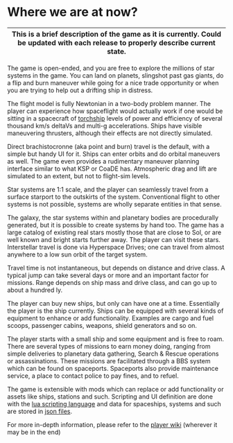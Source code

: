 # Where we are at now?

| This is a brief description of the game as it is currently. Could be updated with each release to properly describe current state. |
| ------------------------------------------------------------ |

The game is open-ended, and you are free to explore the millions of star systems in the game. You can land on planets, slingshot past gas giants, do a flip and burn maneuver while going for a nice trade opportunity or when you are trying to help out a drifting ship in distress. 

The flight model is fully Newtonian in a two-body problem manner. The player can experience how spaceflight would actually work if one would be sitting in a spacecraft of [torchship](http://projectrho.com/public_html/rocket/torchships.php) levels of power and efficiency of several thousand km/s deltaVs and multi-g accelerations. Ships have visible maneuvering thrusters, although their effects are not directly simulated. 

Direct brachistocronne (aka point and burn) travel is the default, with a simple but handy UI for it. Ships can enter orbits and do orbital maneuvers as well. The game even provides a rudimentary maneuver planning interface similar to what KSP or CoaDE has. Atmospheric drag and lift are simulated to an extent, but not to flight-sim levels. 

Star systems are 1:1 scale, and the player can seamlessly travel from a surface starport to the outskirts of the system. Conventional flight to other systems is not possible, systems are wholly separate entities in that sense. 

The galaxy, the star systems within and planetary bodies are procedurally generated, but it is possible to create systems by hand too. The game has a large catalog of existing real stars mostly those that are close to Sol, or are well known and bright starts further away. The player can visit these stars.
Interstellar travel is done via Hyperspace Drives; one can travel from almost anywhere to a low sun orbit of the target system.   

Travel time is not instantaneous, but depends on distance and drive class. A typical jump can take several days or more and an important factor for missions. Range depends on ship mass and drive class, and can go up to about a hundred ly.

The player can buy new ships, but only can have one at a time. Essentially the player is the ship currently. Ships can be equipped with several kinds of equipment to enhance or add functionality. Examples are cargo and fuel scoops, passenger cabins, weapons, shield generators and so on.

The player starts with a small ship and some equipment and is free to roam. There are several types of missions to earn money doing, ranging from simple deliveries to planetary data gathering, Search & Rescue operations or assassinations. These missions are facilitated through a BBS system which can be found on spaceports. Spaceports also provide maintenance service, a place to contact police to pay fines, and to refuel.

The game is extensible with mods which can replace or add functionality or assets like ships, stations and such. Scripting and UI definition are done with the [lua scripting language](https://www.lua.org/) and data for spaceships, systems and such are stored in [json files](https://www.json.org/json-en.html).

For more in-depth information, please refer to the [player wiki]() (wherever it may be in the end)